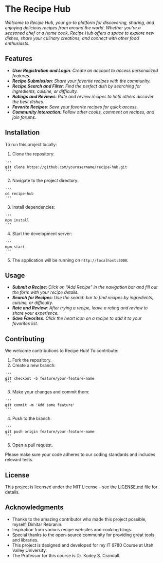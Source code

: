 # The Recipe Hub

_Welcome to Recipe Hub, your go-to platform for discovering, sharing, and enjoying delicious recipes from around the world. Whether you're a seasoned chef or a home cook, Recipe Hub offers a space to explore new dishes, share your culinary creations, and connect with other food enthusiasts._

## Features

- _**User Registration and Login**: Create an account to access personalized features._
- _**Recipe Submission**: Share your favorite recipes with the community._
- _**Recipe Search and Filter**: Find the perfect dish by searching for ingredients, cuisine, or difficulty._
- _**Ratings and Reviews**: Rate and review recipes to help others discover the best dishes._
- _**Favorite Recipes**: Save your favorite recipes for quick access._
- _**Community Interaction**: Follow other cooks, comment on recipes, and join forums._

## Installation

To run this project locally:

1. Clone the repository:
```
'''
git clone https://github.com/yourusername/recipe-hub.git
'''
```
2. Navigate to the project directory:
```
'''
cd recipe-hub
'''
```
3. Install dependencies:
```
'''
npm install
'''
```
4. Start the development server:
```
'''
npm start
'''
```
5. The application will be running on `http://localhost:3000`.

## Usage

- _**Submit a Recipe**: Click on "Add Recipe" in the navigation bar and fill out the form with your recipe details._
- _**Search for Recipes**: Use the search bar to find recipes by ingredients, cuisine, or difficulty._
- _**Rate and Review**: After trying a recipe, leave a rating and review to share your experience._
- _**Save Favorites**: Click the heart icon on a recipe to add it to your favorites list._

## Contributing

We welcome contributions to Recipe Hub! To contribute:
1. Fork the repository.
2. Create a new branch:
```
'''
git checkout -b feature/your-feature-name
'''
```
3. Make your changes and commit them:
```
'''
git commit -m 'Add some feature'
'''
```
4. Push to the branch:
```
'''
git push origin feature/your-feature-name
'''
```
5. Open a pull request.

Please make sure your code adheres to our coding standards and includes relevant tests.

## License

This project is licensed under the MIT License - see the [LICENSE.md](LICENSE.md) file for details.

## Acknowledgments

- Thanks to the amazing contributor who made this project possible, myself, Dimitar Rebranin.
- Inspiration from various recipe websites and cooking blogs.
- Special thanks to the open-source community for providing great tools and libraries.
- This project is designed and developed for my IT 6780 Course at Utah Valley University. 
- The Professor for this course is Dr. Kodey S. Crandall.
